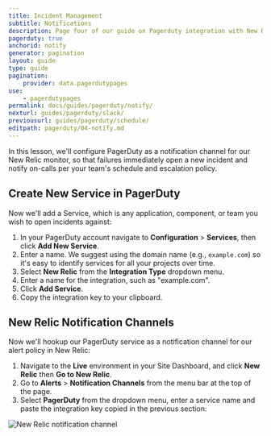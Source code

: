 ```yaml
---
title: Incident Management
subtitle: Notifications
description: Page four of our guide on Pagerduty integration with New Relic for incident management.
pagerduty: true
anchorid: notify
generator: pagination
layout: guide
type: guide
pagination:
    provider: data.pagerdutypages
use:
    - pagerdutypages
permalink: docs/guides/pagerduty/notify/
nexturl: guides/pagerduty/slack/
previousurl: guides/pagerduty/schedule/
editpath: pagerduty/04-notify.md
---
```

In this lesson, we'll configure PagerDuty as a notification channel for our New Relic monitor, so that failures immediately open a new incident and notify on-calls per your team's schedule and escalation policy.

## Create New Service in PagerDuty
Now we'll add a Service, which is any application, component, or team you wish to open incidents against:

1. In your PagerDuty account navigate to  **Configuration** > **Services**, then click **Add New Service**.
2. Enter a name. We suggest using the domain name (e.g., `example.com`) so it's easy to identify services for all your projects over time.
3. Select **New Relic** from the **Integration Type** dropdown menu.
4. Enter a name for the integration, such as "example.com".
5. Click **Add Service**.
6. Copy the integration key to your clipboard.

## New Relic Notification Channels
Now we'll hookup our PagerDuty service as a notification channel for our alert policy in New Relic:

1. Navigate to the **<span class="glyphicons glyphicons-wrench" aria-hidden="true"></span> Live** environment in your Site Dashboard, and click **<span class="glyphicons glyphicons-eye-open" aria-hidden="true"></span> New Relic** then **<span class="glyphicons glyphicons-new-window-alt" aria-hidden="true"></span> Go to New Relic**.
2. Go to **Alerts** > **Notification Channels** from the menu bar at the top of the page.
3. Select **PagerDuty** from the dropdown menu, enter a service name and paste the integration key copied in the previous section:

  <Image alt="New Relic notification channel" path="pagerduty/new-relic-notification-channels.png" />
